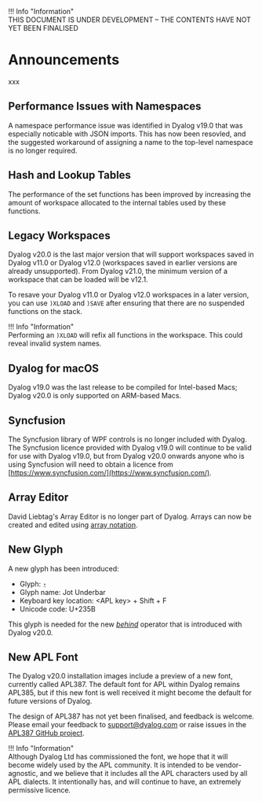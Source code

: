 !!! Info "Information"  
    THIS DOCUMENT IS UNDER DEVELOPMENT – THE CONTENTS HAVE NOT YET BEEN FINALISED

# Announcements

xxx

## Performance Issues with Namespaces

A namespace performance issue was identified in Dyalog v19.0 that was especially noticable with JSON imports. This has now been resovled, and the suggested workaround of assigning a name to the top-level namespace is no longer required.

## Hash and Lookup Tables

The performance of the set functions has been improved by increasing the amount of workspace allocated to the internal tables used by these functions.

## Legacy Workspaces

Dyalog v20.0 is the last major version that will support workspaces saved in Dyalog v11.0 or Dyalog v12.0 (workspaces saved in earlier versions are already unsupported). From Dyalog v21.0, the minimum version of a workspace that can be loaded will be v12.1.

To resave your Dyalog v11.0 or Dyalog v12.0 workspaces in a later version, you can use `)XLOAD` and `)SAVE` after ensuring that there are no suspended functions on the stack.

!!! Info "Information"  
    Performing an `)XLOAD` will refix all functions in the workspace. This could reveal invalid system names.

## Dyalog for macOS

Dyalog v19.0 was the last release to be compiled for Intel-based Macs; Dyalog v20.0 is only supported on ARM-based Macs.

## Syncfusion

The Syncfusion library of WPF controls is no longer included with Dyalog. The Syncfusion licence provided with Dyalog v19.0 will continue to be valid for use with Dyalog v19.0, but from Dyalog v20.0 onwards anyone who is using Syncfusion will need to obtain a licence from [https://www.syncfusion.com/](https://www.syncfusion.com/).

## Array Editor

David Liebtag's Array Editor is no longer part of Dyalog. Arrays can now be created and edited using [array notation](xxxLINKxxx).

## New Glyph

A new glyph has been introduced:
  
* Glyph: `⍛`  
* Glyph name: Jot Underbar
* Keyboard key location: &lt;APL key&gt; + Shift + F
* Unicode code: U+235B

This glyph is needed for the new [_behind_](xxxLINKxxx) operator that is introduced with Dyalog v20.0.

## New APL Font

The Dyalog v20.0 installation images include a preview of a new font, currently called APL387. The default font for APL within Dyalog remains APL385, but if this new font is well received it might become the default for future versions of Dyalog.

The design of APL387 has not yet been finalised, and feedback is welcome. Please email your feedback to support@dyalog.com or raise issues in the [APL387 GitHub project](https://github.com/Dyalog/APL387).

!!! Info "Information"  
    Although Dyalog Ltd has commissioned the font, we hope that it will become widely used by the APL community. It is intended to be vendor-agnostic, and we believe that it includes all the APL characters used by all APL dialects. It intentionally has, and will continue to have, an extremely permissive licence.